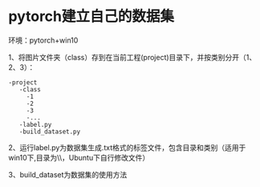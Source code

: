 # pytorch建立自己的数据集

环境：pytorch+win10  

1、将图片文件夹（class）存到在当前工程(project)目录下，并按类别分开（1、2、3）：  

```
-project  
   -class  
     -1  
     -2  
     -3  
     -...  
   -label.py
   -build_dataset.py
```

2、运行label.py为数据集生成.txt格式的标签文件，包含目录和类别（适用于win10下,目录为\\\，Ubuntu下自行修改文件）   

3、build_dataset为数据集的使用方法  
